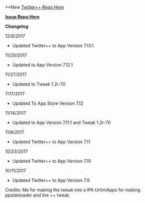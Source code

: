 **New [Twitter++ Repo Here](https://github.com/JMccormick264/TwitterPP)

**[Issue Repo Here](https://github.com/eni9889/TW-PP-Issues)**

**Changelog**

12/8/2017

 - Updated Twitter++ to App Version 7.13.1

11/29/2017

 - Updated to App Version 7.12.1

11/27/2017

 - Updated to Tweak 1.2r-70

7/17/2017

 - Updated To App Store Version 7.12

11/14/2017

 - Updated to App Version 7.11.1 and Tweak 1.2r-70

11/6/2017

 - Updated Twitter++ to App Version 7.11

10/23/2017

 - Updated Twitter++ to App Version 7.10

10/11/2017

 - Updated Twitter++ to App Version 7.9

Credits:
Me for making the tweak into a IPA
UnlimApps for making ppsideloader and the ++ tweak
